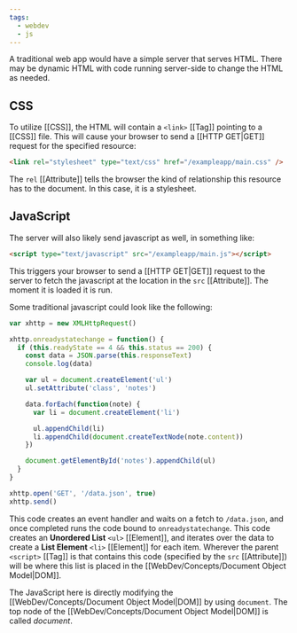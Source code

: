 ```yaml
---
tags:
  - webdev
  - js
---
```

A traditional web app would have a simple server that serves HTML. There may be dynamic HTML with code running server-side to change the HTML as needed.

## CSS
To utilize [[CSS]], the HTML will contain a `<link>` [[Tag]] pointing to a [[CSS]] file. This will cause your browser to send a [[HTTP GET|GET]] request for the specified resource:

```html
<link rel="stylesheet" type="text/css" href="/exampleapp/main.css" />
```

The `rel` [[Attribute]] tells the browser the kind of relationship this resource has to the document. In this case, it is a stylesheet.

## JavaScript

The server will also likely send javascript as well, in something like:
```html
<script type="text/javascript" src="/exampleapp/main.js"></script>
```
This triggers your browser to send a [[HTTP GET|GET]] request to the server to fetch the javascript at the location in the `src` [[Attribute]]. 
The moment it is loaded it is run.

Some traditional javascript could look like the following:
```js
var xhttp = new XMLHttpRequest()

xhttp.onreadystatechange = function() {
  if (this.readyState == 4 && this.status == 200) {
    const data = JSON.parse(this.responseText)
    console.log(data)

    var ul = document.createElement('ul')
    ul.setAttribute('class', 'notes')

    data.forEach(function(note) {
      var li = document.createElement('li')

      ul.appendChild(li)
      li.appendChild(document.createTextNode(note.content))
    })

    document.getElementById('notes').appendChild(ul)
  }
}

xhttp.open('GET', '/data.json', true)
xhttp.send()
```

This code creates an event handler and waits on a fetch to `/data.json`, and once completed runs the code bound to `onreadystatechange`. This code creates an **Unordered List** `<ul>` [[Element]], and iterates over the data to create a **List Element** `<li>` [[Element]] for each item. Wherever the parent `<script>` [[Tag]] is that contains this code (specified by the `src` [[Attribute]]) will be where this list is placed in the [[WebDev/Concepts/Document Object Model|DOM]].

The JavaScript here is directly modifying the [[WebDev/Concepts/Document Object Model|DOM]] by using `document`. The top node of the [[WebDev/Concepts/Document Object Model|DOM]] is called *document*.